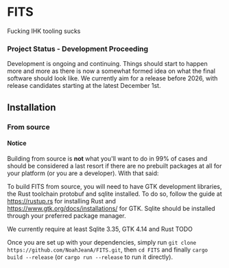 # FITS
Fucking IHK tooling sucks

### Project Status - Development Proceeding
Development is ongoing and continuing. Things should start to happen more and more
as there is now a somewhat formed idea on what the final software should look like.
We currently aim for a release before 2026, with release candidates starting at the
latest December 1st.

## Installation
### From source

#### Notice
Building from source is **not** what you'll want to do in 99% of cases and should be
considered a last resort if there are no prebuilt packages at all for your
platform (or you are a developer). With that said:

To build FITS from source, you will need to have GTK development libraries, the Rust
toolchain protobuf and sqlite installed. To do so, follow the guide at
<https://rustup.rs> for installing Rust and
<https://www.gtk.org/docs/installations/> for GTK. Sqlite should be installed
through your preferred package manager.

We currently require at least Sqlite 3.35, GTK 4.14 and Rust TODO

Once you are set up with your dependencies, simply run
`git clone https://github.com/NoahJeanA/FITS.git`, then
`cd FITS` and finally `cargo build --release` (or `cargo run --release`
to run it directly).
